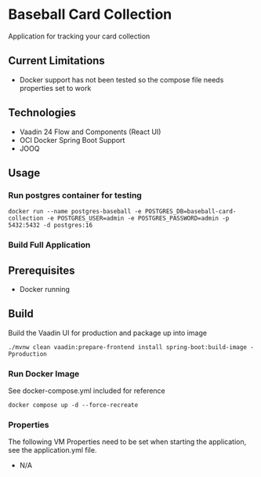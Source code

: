 # Baseball Card Collection
Application for tracking your card collection

## Current Limitations
* Docker support has not been tested so the compose file needs properties set to work

## Technologies
* Vaadin 24 Flow and Components (React UI)
* OCI Docker Spring Boot Support
* JOOQ

## Usage

### Run postgres container for testing
```shell
docker run --name postgres-baseball -e POSTGRES_DB=baseball-card-collection -e POSTGRES_USER=admin -e POSTGRES_PASSWORD=admin -p 5432:5432 -d postgres:16
```

### Build Full Application
## Prerequisites
* Docker running

## Build
Build the Vaadin UI for production and package up into image
```shell
./mvnw clean vaadin:prepare-frontend install spring-boot:build-image -Pproduction
```
### Run Docker Image
See docker-compose.yml included for reference
```shell
docker compose up -d --force-recreate
```

### Properties
The following VM Properties need to be set when starting the application, see the application.yml file.
* N/A
